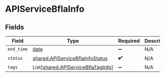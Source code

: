 # APIServiceBflaInfo


## Fields

| Field                                                                              | Type                                                                               | Required                                                                           | Description                                                                        |
| ---------------------------------------------------------------------------------- | ---------------------------------------------------------------------------------- | ---------------------------------------------------------------------------------- | ---------------------------------------------------------------------------------- |
| `end_time`                                                                         | [date](https://docs.python.org/3/library/datetime.html#date-objects)               | :heavy_minus_sign:                                                                 | N/A                                                                                |
| `status`                                                                           | [shared.APIServiceBflaInfoStatus](../../models/shared/apiservicebflainfostatus.md) | :heavy_check_mark:                                                                 | N/A                                                                                |
| `tags`                                                                             | List[[shared.APIServiceBflaTagInfo](../../models/shared/apiservicebflataginfo.md)] | :heavy_minus_sign:                                                                 | N/A                                                                                |